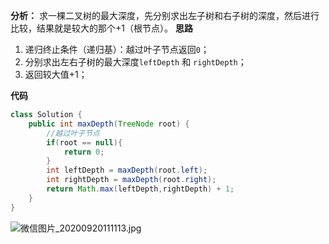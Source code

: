 
**分析：**
求一棵二叉树的最大深度，先分别求出左子树和右子树的深度，然后进行比较，结果就是较大的那个+1（根节点）。
**思路**
1. 递归终止条件（递归基）：越过叶子节点返回`0`；
2. 分别求出左右子树的最大深度`leftDepth` 和 `rightDepth`；
3. 返回较大值+1；


**代码**
```java []
class Solution {
    public int maxDepth(TreeNode root) {
        //越过叶子节点
        if(root == null){
            return 0;
        }
        int leftDepth = maxDepth(root.left);
        int rightDepth = maxDepth(root.right);
        return Math.max(leftDepth,rightDepth) + 1;
    }
}
```

![微信图片_20200920111113.jpg](https://pic.leetcode-cn.com/1600587322-rzKDaS-%E5%BE%AE%E4%BF%A1%E5%9B%BE%E7%89%87_20200920111113.jpg)


